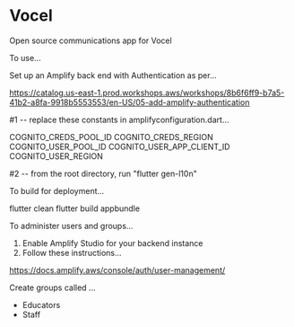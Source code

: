 # Vocel
Open source communications app for Vocel

To use...

Set up an Amplify back end with Authentication as per...

https://catalog.us-east-1.prod.workshops.aws/workshops/8b6f6ff9-b7a5-41b2-a8fa-9918b5553553/en-US/05-add-amplify-authentication 

#1 -- replace these constants in amplifyconfiguration.dart...

COGNITO_CREDS_POOL_ID
COGNITO_CREDS_REGION
COGNITO_USER_POOL_ID
COGNITO_USER_APP_CLIENT_ID
COGNITO_USER_REGION

#2 -- from the root directory, run "flutter gen-l10n"

To build for deployment...

flutter clean
flutter build appbundle

To administer users and groups...

1. Enable Amplify Studio for your backend instance
2. Follow these instructions...

https://docs.amplify.aws/console/auth/user-management/

Create groups called ...

* Educators
* Staff
